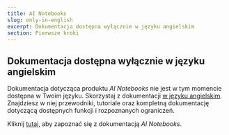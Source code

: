 ```yaml
---
title: AI Notebooks
slug: only-in-english
excerpt: Dokumentacja dostępna wyłącznie w języku angielskim
section: Pierwsze kroki
---
```


## Dokumentacja dostępna wyłącznie w języku angielskim

Dokumentacja dotycząca produktu *AI Notebooks* nie jest w tym momencie dostępna w Twoim języku.
Skorzystaj z dokumentacji [w języku angielskim](https://docs.ovh.com/gb/en/publiccloud/ai/notebooks/).
Znajdziesz w niej przewodniki, tutoriale oraz kompletną dokumentację dotyczącą dostępnych funkcji i rozpoznanych ograniczeń.

Kliknij [tutaj](https://docs.ovh.com/gb/en/publiccloud/ai/notebooks/), aby zapoznać się z dokumentacją  *AI Notebooks*.
